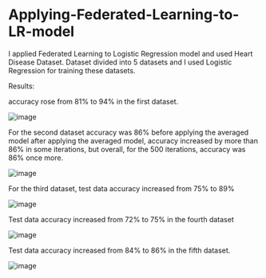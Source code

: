# Applying-Federated-Learning-to-LR-model

I applied Federated Learning to Logistic Regression model and used Heart Disease Dataset. Dataset divided into 5 datasets and I used Logistic Regression for training these datasets.

Results:

accuracy rose from 81% to 94% in the first dataset.

![image](https://github.com/Seyidahmadova/Applying-Federated-Learning-to-LR-model/assets/80168192/2a6df7e7-9880-49cd-949f-24c8a0181952)


For the second dataset accuracy was 86% before applying the averaged model after applying the averaged model, accuracy increased by more than 86% in some iterations, but overall, for the 500 iterations, accuracy was 86% once more.

![image](https://github.com/Seyidahmadova/Applying-Federated-Learning-to-LR-model/assets/80168192/8e0dd6af-3c12-4dd8-b819-ce4d760f35ba)


For the third dataset, test data accuracy increased from 75% to 89% 

![image](https://github.com/Seyidahmadova/Applying-Federated-Learning-to-LR-model/assets/80168192/4c5a7b37-0b50-4f3b-9643-033e56d06cdc)


Test data accuracy increased from 72% to 75% in the fourth dataset

![image](https://github.com/Seyidahmadova/Applying-Federated-Learning-to-LR-model/assets/80168192/ed85efad-935a-4a83-b2f3-b2f23c5579bf)



Test data accuracy increased from 84% to 86% in the fifth dataset.

![image](https://github.com/Seyidahmadova/Applying-Federated-Learning-to-LR-model/assets/80168192/a385b47c-9454-4cc5-a319-4e71601bf470)




